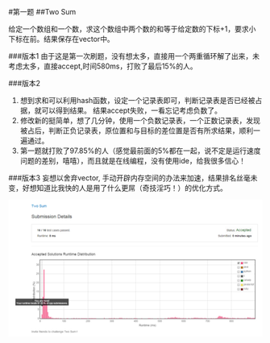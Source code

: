 #第一题
##Two Sum

给定一个数组和一个数，求这个数组中两个数的和等于给定数的下标+1，要求小下标在前。结果保存在vector<int>中。

###版本1
由于这是第一次刷题，没有想太多，直接用一个两重循环解了出来，未考虑太多，直接accept,时间580ms，打败了最后15%的人。

###版本2
1. 想到求和可以利用hash函数，设定一个记录表即可，判断记录表是否已经被占据，就可以得到结果。 结果accept失败，一看忘记考虑负数了。
2. 修改新的挺简单，想了几分钟，使用一个负数记录表，一个正数记录表，发现被占后，判断正负记录表，原位置和与目标的差位置是否有所求结果，顺利一遍通过。
3. 第一题就打败了97.85%的人（感觉最前面的5%都在一起，说不定是运行速度问题的差别，嘻嘻），而且就是在线编程，没有使用ide，给我很多信心！

###版本3
妄想以舍弃vector, 手动开辟内存空间的办法来加速，结果排名丝毫未变，好想知道比我快的人是用了什么更屌（奇技淫巧！）的优化方式。

[id]:https://raw.githubusercontent.com/YinWenAtBIT/MarkDown_Pic/master/Leetcod_pic/two_sum_version2.jpg "打败97.85的对手"

![Alt text](https://raw.githubusercontent.com/YinWenAtBIT/MarkDown_Pic/master/Leetcod_pic/two_sum_version2.jpg "打败97.85的对手")